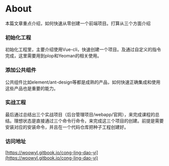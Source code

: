 # About

本篇文章重点介绍，如何快速从零创建一个前端项目。打算从三个方面介绍

### 初始化工程

初始化工程里，主要介绍使用Vue-cli，快速创建一个项目。及通过自定义的指令完成，这里需要用到plop和Yeoman的相关使用。

### 添加公共组件

公共组件比如element/ant-design等都是成熟的产品，如何快速正确集成和使用这些产品也是重要的能力。

### 实战工程

最后通过总结出三个实战项目（后台管理项目/webapp/官网），来完成课程的总结。理想状态是直接通过三个命令行命令，来完成这三个项目的创建。前提是需要安装对应的安装命令，并且在一个代码仓库把种子工程创建好。

### 访问地址

[https://woowyl.gitbook.io/cong-ling-dao-yi](https://woowyl.gitbook.io/cong-ling-dao-yi)
